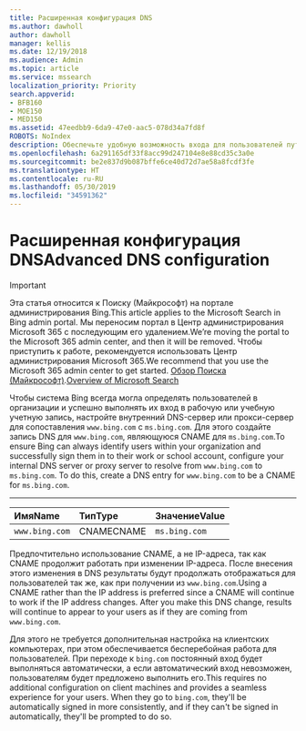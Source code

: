 ```yaml
---
title: Расширенная конфигурация DNS
ms.author: dawholl
author: dawholl
manager: kellis
ms.date: 12/19/2018
ms.audience: Admin
ms.topic: article
ms.service: mssearch
localization_priority: Priority
search.appverid:
- BFB160
- MOE150
- MED150
ms.assetid: 47eedbb9-6da9-47e0-aac5-078d34a7fd8f
ROBOTS: NoIndex
description: Обеспечьте удобную возможность входа для пользователей путем настройки DNS-сервера с помощью CNAME
ms.openlocfilehash: 6a291165df33f8acc99d247104e8e88cd35c3a0e
ms.sourcegitcommit: be2e837d9b087bffe6ce40d72d7ae58a8fcdf3fe
ms.translationtype: HT
ms.contentlocale: ru-RU
ms.lasthandoff: 05/30/2019
ms.locfileid: "34591362"
---
```

# <a name="advanced-dns-configuration"></a><span data-ttu-id="2290e-103">Расширенная конфигурация DNS</span><span class="sxs-lookup"><span data-stu-id="2290e-103">Advanced DNS configuration</span></span>

> [!IMPORTANT]
> <span data-ttu-id="2290e-104">Эта статья относится к Поиску (Майкрософт) на портале администрирования Bing.</span><span class="sxs-lookup"><span data-stu-id="2290e-104">This article applies to the Microsoft Search in Bing admin portal.</span></span> <span data-ttu-id="2290e-105">Мы переносим портал в Центр администрирования Microsoft 365 с последующим его удалением.</span><span class="sxs-lookup"><span data-stu-id="2290e-105">We’re moving the portal to the Microsoft 365 admin center, and then it will be removed.</span></span> <span data-ttu-id="2290e-106">Чтобы приступить к работе, рекомендуется использовать Центр администрирования Microsoft 365.</span><span class="sxs-lookup"><span data-stu-id="2290e-106">We recommend that you use the Microsoft 365 admin center to get started.</span></span> <span data-ttu-id="2290e-107">[Обзор Поиска (Майкрософт)](overview-microsoft-search.md).</span><span class="sxs-lookup"><span data-stu-id="2290e-107">[Overview of Microsoft Search](overview-microsoft-search.md)</span></span>
    
<span data-ttu-id="2290e-p102">Чтобы система Bing всегда могла определять пользователей в организации и успешно выполнять их вход в рабочую или учебную учетную запись, настройте внутренний DNS-сервер или прокси-сервер для сопоставления `www.bing.com` с `ms.bing.com`. Для этого создайте запись DNS для `www.bing.com`, являющуюся CNAME для `ms.bing.com`.</span><span class="sxs-lookup"><span data-stu-id="2290e-p102">To ensure Bing can always identify users within your organization and successfully sign them in to their work or school account, configure your internal DNS server or proxy server to resolve from `www.bing.com` to `ms.bing.com`. To do this, create a DNS entry for `www.bing.com` to be a CNAME for `ms.bing.com`.</span></span>
  
****

|<span data-ttu-id="2290e-110">**Имя**</span><span class="sxs-lookup"><span data-stu-id="2290e-110">**Name**</span></span>|<span data-ttu-id="2290e-111">**Тип**</span><span class="sxs-lookup"><span data-stu-id="2290e-111">**Type**</span></span>|<span data-ttu-id="2290e-112">**Значение**</span><span class="sxs-lookup"><span data-stu-id="2290e-112">**Value**</span></span>|
|:-----|:-----|:-----|
|`www.bing.com`  <br/> |<span data-ttu-id="2290e-113">CNAME</span><span class="sxs-lookup"><span data-stu-id="2290e-113">CNAME</span></span>  <br/> |`ms.bing.com`  <br/> |
   
<span data-ttu-id="2290e-p103">Предпочтительно использование CNAME, а не IP-адреса, так как CNAME продолжит работать при изменении IP-адреса. После внесения этого изменения в DNS результаты будут продолжать отображаться для пользователей так же, как при получении из `www.bing.com`.</span><span class="sxs-lookup"><span data-stu-id="2290e-p103">Using a CNAME rather than the IP address is preferred since a CNAME will continue to work if the IP address changes. After you make this DNS change, results will continue to appear to your users as if they are coming from `www.bing.com`.</span></span> 
  
<span data-ttu-id="2290e-p104">Для этого не требуется дополнительная настройка на клиентских компьютерах, при этом обеспечивается бесперебойная работа для пользователей. При переходе к `bing.com` постоянный вход будет выполняться автоматически, а если автоматический вход невозможен, пользователям будет предложено выполнить его.</span><span class="sxs-lookup"><span data-stu-id="2290e-p104">This requires no additional configuration on client machines and provides a seamless experience for your users. When they go to `bing.com`, they'll be automatically signed in more consistently, and if they can't be signed in automatically, they'll be prompted to do so.</span></span>
